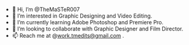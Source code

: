 - 👋 Hi, I’m @TheMaSTeR007
- 👀 I’m interested in Graphic Designing and Video Editing.
- 🌱 I’m currently learning Adobe Photoshop and Premiere Pro.
- 💞️ I’m looking to collaborate with Graphic Designer and Film Director.
- 📫 Reach me at @work.tmedits@gmail.com .

<!---
TheMaSTeR007/TheMaSTeR007 is a ✨ special ✨ repository because its `README.md` (this file) appears on your GitHub profile.
You can click the Preview link to take a look at your changes.
--->
